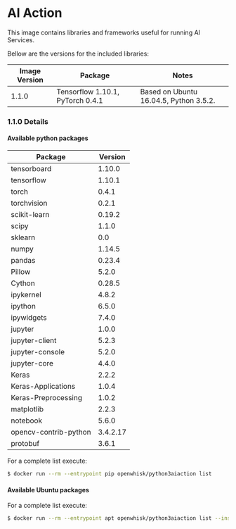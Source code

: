 # AI Action

This image contains libraries and frameworks useful for running AI Services.

Bellow are the versions for the included libraries:

| Image Version | Package | Notes |
| ---------- | -------- | ------ |
| 1.1.0      | Tensorflow 1.10.1, PyTorch 0.4.1 | Based on Ubuntu 16.04.5, Python 3.5.2.

### 1.1.0 Details
#### Available python packages

| Package               | Version               |
| --------------------- | --------------------- |
| tensorboard           | 1.10.0                |
| tensorflow            | 1.10.1                |
| torch                 | 0.4.1                 |
| torchvision           | 0.2.1                 |
| scikit-learn          | 0.19.2                |
| scipy                 | 1.1.0                 |
| sklearn               | 0.0                   |
| numpy                 | 1.14.5                |
| pandas                | 0.23.4                |
| Pillow                | 5.2.0                 |
| Cython                | 0.28.5                |
| ipykernel             | 4.8.2                 |
| ipython               | 6.5.0                 |
| ipywidgets            | 7.4.0                 |
| jupyter               | 1.0.0                 |
| jupyter-client        | 5.2.3                 |
| jupyter-console       | 5.2.0                 |
| jupyter-core          | 4.4.0                 |
| Keras                 | 2.2.2                 |
| Keras-Applications    | 1.0.4                 |
| Keras-Preprocessing   | 1.0.2                 |
| matplotlib            | 2.2.3                 |
| notebook              | 5.6.0                 |
| opencv-contrib-python | 3.4.2.17              |
| protobuf              | 3.6.1                 |

For a complete list execute:

```bash
$ docker run --rm --entrypoint pip openwhisk/python3aiaction list
```

#### Available Ubuntu packages

For a complete list execute:

```bash
$ docker run --rm --entrypoint apt openwhisk/python3aiaction list --installed
```
